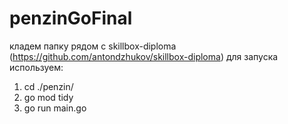 # penzinGoFinal
кладем папку рядом с skillbox-diploma (https://github.com/antondzhukov/skillbox-diploma)
для запуска используем:
  1. cd ./penzin/
  2. go mod tidy
  3. go run main.go
